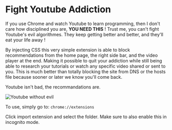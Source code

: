 # Fight Youtube Addiction

If you use Chrome and watch Youtube to learn programming, then I don't care how disciplined you are, **YOU NEED THIS** ! Trust me, you can't fight Youtube's evil algorithmes. They keep getting better and better, and they'll eat your life away !

By injecting CSS this very simple extension is able to block recommendations from the home page, the right side bar, and the video player at the end. Making it possible to quit your addiction while still being able to research your tutorials or watch any specific video shared or sent to you. This is much better than totally blocking the site from DNS or the hosts file because sooner or later we know you'll come back.

Youtube isn't bad, the recommandations are.


![Youtube without evil](http://image.noelshack.com/fichiers/2018/19/6/1526093905-freedom.jpg)


To use, simply go to:  `chrome://extensions`

Click import extension and select the folder.
Make sure to also enable this in incognito mode.
